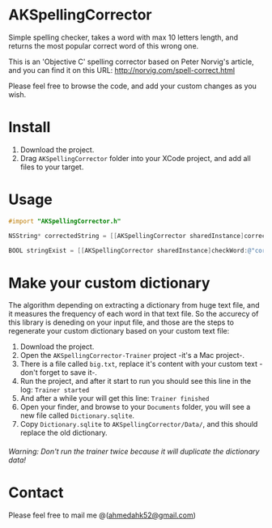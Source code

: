 AKSpellingCorrector
===================

Simple spelling checker, takes a word with max 10 letters length, and returns the most popular correct word of this wrong one.

This is an 'Objective C' spelling corrector based on Peter Norvig's article, and you can find it on this URL: http://norvig.com/spell-correct.html

Please feel free to browse the code, and add your custom changes as you wish.

# Install
1. Download the project.
2. Drag `AKSpellingCorrector` folder into your XCode project, and add all files to your target.


# Usage

```objective-c
#import "AKSpellingCorrector.h"

NSString* correctedString = [[AKSpellingCorrector sharedInstance]correctWord:@"correktion"];

BOOL stringExist = [[AKSpellingCorrector sharedInstance]checkWord:@"correction"];

```


# Make your custom dictionary

The algorithm depending on extracting a dictionary from huge text file, and it measures the frequency of each word in that text file.
So the accurecy of this library is deneding on your input file, and those are the steps to regenerate your custom dictionary based on your custom text file:

1. Download the project.
2. Open the `AKSpellingCorrector-Trainer` project -it's a Mac project-.
3. There is a file called `big.txt`, replace it's content with your custom text -don't forget to save it-.
4. Run the project, and after it start to run you should see this line in the log:
``` Trainer started ```
5. And after a while your will get this line:
``` Trainer finished ```
6. Open your finder, and browse to your `Documents` folder, you will see a new file called `Dictionary.sqlite`.
7. Copy `Dictionary.sqlite` to `AKSpellingCorrector/Data/`, and this should replace the old dictionary.

###### Warning: Don't run the trainer twice because it will duplicate the dictionary data!


# Contact

Please feel free to mail me @(ahmedahk52@gmail.com)